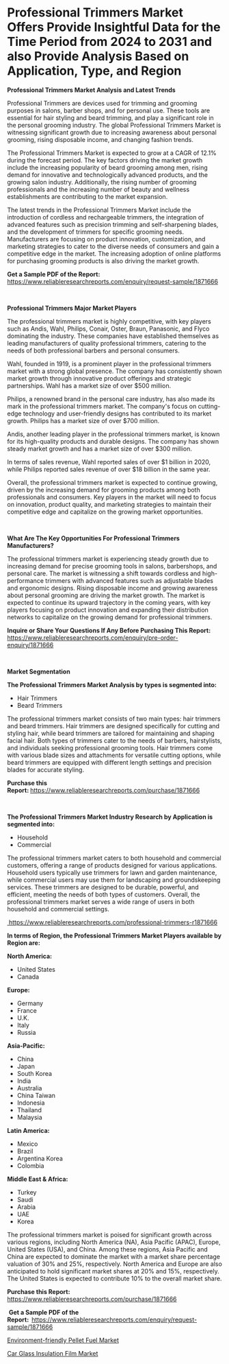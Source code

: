 <p><h1>Professional Trimmers Market Offers Provide Insightful Data for the Time Period from 2024 to 2031 and also Provide Analysis Based on Application, Type, and Region</h1></p><p><strong>Professional Trimmers Market Analysis and Latest Trends</strong></p>
<p><p>Professional Trimmers are devices used for trimming and grooming purposes in salons, barber shops, and for personal use. These tools are essential for hair styling and beard trimming, and play a significant role in the personal grooming industry. The global Professional Trimmers Market is witnessing significant growth due to increasing awareness about personal grooming, rising disposable income, and changing fashion trends.</p><p>The Professional Trimmers Market is expected to grow at a CAGR of 12.1% during the forecast period. The key factors driving the market growth include the increasing popularity of beard grooming among men, rising demand for innovative and technologically advanced products, and the growing salon industry. Additionally, the rising number of grooming professionals and the increasing number of beauty and wellness establishments are contributing to the market expansion.</p><p>The latest trends in the Professional Trimmers Market include the introduction of cordless and rechargeable trimmers, the integration of advanced features such as precision trimming and self-sharpening blades, and the development of trimmers for specific grooming needs. Manufacturers are focusing on product innovation, customization, and marketing strategies to cater to the diverse needs of consumers and gain a competitive edge in the market. The increasing adoption of online platforms for purchasing grooming products is also driving the market growth.</p></p>
<p><strong>Get a Sample PDF of the Report:&nbsp;</strong> <a href="https://www.reliableresearchreports.com/enquiry/request-sample/1871666">https://www.reliableresearchreports.com/enquiry/request-sample/1871666</a></p>
<p>&nbsp;</p>
<p><strong>Professional Trimmers Major Market Players</strong></p>
<p><p>The professional trimmers market is highly competitive, with key players such as Andis, Wahl, Philips, Conair, Oster, Braun, Panasonic, and Flyco dominating the industry. These companies have established themselves as leading manufacturers of quality professional trimmers, catering to the needs of both professional barbers and personal consumers.</p><p>Wahl, founded in 1919, is a prominent player in the professional trimmers market with a strong global presence. The company has consistently shown market growth through innovative product offerings and strategic partnerships. Wahl has a market size of over $500 million.</p><p>Philips, a renowned brand in the personal care industry, has also made its mark in the professional trimmers market. The company's focus on cutting-edge technology and user-friendly designs has contributed to its market growth. Philips has a market size of over $700 million.</p><p>Andis, another leading player in the professional trimmers market, is known for its high-quality products and durable designs. The company has shown steady market growth and has a market size of over $300 million.</p><p>In terms of sales revenue, Wahl reported sales of over $1 billion in 2020, while Philips reported sales revenue of over $18 billion in the same year.</p><p>Overall, the professional trimmers market is expected to continue growing, driven by the increasing demand for grooming products among both professionals and consumers. Key players in the market will need to focus on innovation, product quality, and marketing strategies to maintain their competitive edge and capitalize on the growing market opportunities.</p></p>
<p>&nbsp;</p>
<p><strong>What Are The Key Opportunities For Professional Trimmers Manufacturers?</strong></p>
<p><p>The professional trimmers market is experiencing steady growth due to increasing demand for precise grooming tools in salons, barbershops, and personal care. The market is witnessing a shift towards cordless and high-performance trimmers with advanced features such as adjustable blades and ergonomic designs. Rising disposable income and growing awareness about personal grooming are driving the market growth. The market is expected to continue its upward trajectory in the coming years, with key players focusing on product innovation and expanding their distribution networks to capitalize on the growing demand for professional trimmers.</p></p>
<p><strong>Inquire or Share Your Questions If Any Before Purchasing This Report:</strong> <a href="https://www.reliableresearchreports.com/enquiry/pre-order-enquiry/1871666">https://www.reliableresearchreports.com/enquiry/pre-order-enquiry/1871666</a></p>
<p>&nbsp;</p>
<p><strong>Market Segmentation</strong></p>
<p><strong>The Professional Trimmers Market Analysis by types is segmented into:</strong></p>
<p><ul><li>Hair Trimmers</li><li>Beard Trimmers</li></ul></p>
<p><p>The professional trimmers market consists of two main types: hair trimmers and beard trimmers. Hair trimmers are designed specifically for cutting and styling hair, while beard trimmers are tailored for maintaining and shaping facial hair. Both types of trimmers cater to the needs of barbers, hairstylists, and individuals seeking professional grooming tools. Hair trimmers come with various blade sizes and attachments for versatile cutting options, while beard trimmers are equipped with different length settings and precision blades for accurate styling.</p></p>
<p><strong>Purchase this Report:&nbsp;</strong><a href="https://www.reliableresearchreports.com/purchase/1871666">https://www.reliableresearchreports.com/purchase/1871666</a></p>
<p>&nbsp;</p>
<p><strong>The Professional Trimmers Market Industry Research by Application is segmented into:</strong></p>
<p><ul><li>Household</li><li>Commercial</li></ul></p>
<p><p>The professional trimmers market caters to both household and commercial customers, offering a range of products designed for various applications. Household users typically use trimmers for lawn and garden maintenance, while commercial users may use them for landscaping and groundskeeping services. These trimmers are designed to be durable, powerful, and efficient, meeting the needs of both types of customers. Overall, the professional trimmers market serves a wide range of users in both household and commercial settings.</p></p>
<p><a href="https://www.reliableresearchreports.com/professional-trimmers-r1871666">&nbsp;https://www.reliableresearchreports.com/professional-trimmers-r1871666</a></p>
<p><strong>In terms of Region, the Professional Trimmers Market Players available by Region are:</strong></p>
<p>
    <p> <strong> North America: </strong>
        <ul>
            <li>United States</li>
            <li>Canada</li>
        </ul>
        </p> 
    <p> <strong> Europe: </strong>
        <ul>
            <li>Germany</li>
            <li>France</li>
            <li>U.K.</li>
            <li>Italy</li>
            <li>Russia</li>
        </ul>
        </p> 
    <p> <strong> Asia-Pacific: </strong>
        <ul>
            <li>China</li>
            <li>Japan</li>
            <li>South Korea</li>
            <li>India</li>
            <li>Australia</li>
            <li>China Taiwan</li>
            <li>Indonesia</li>
            <li>Thailand</li>
            <li>Malaysia</li>
        </ul>
        </p> 
    <p> <strong> Latin America: </strong>
        <ul>
            <li>Mexico</li>
            <li>Brazil</li>
            <li>Argentina Korea</li>
            <li>Colombia</li>
        </ul>
        </p> 
    <p> <strong> Middle East & Africa: </strong>
        <ul>
            <li>Turkey</li>
            <li>Saudi</li>
            <li>Arabia</li>
            <li>UAE</li>
            <li>Korea</li>
        </ul>
    </p>
    </p>
<p><p>The professional trimmers market is poised for significant growth across various regions, including North America (NA), Asia Pacific (APAC), Europe, United States (USA), and China. Among these regions, Asia Pacific and China are expected to dominate the market with a market share percentage valuation of 30% and 25%, respectively. North America and Europe are also anticipated to hold significant market shares at 20% and 15%, respectively. The United States is expected to contribute 10% to the overall market share.</p></p>
<p><strong>Purchase this Report: </strong><a href="https://www.reliableresearchreports.com/purchase/1871666">https://www.reliableresearchreports.com/purchase/1871666</a></p>
<p>&nbsp;<strong>Get a Sample PDF of the Report:&nbsp;&nbsp;</strong><a href="https://www.reliableresearchreports.com/enquiry/request-sample/1871666">https://www.reliableresearchreports.com/enquiry/request-sample/1871666</a></p>
<p><strong></strong></p>
<p><p><a href="https://github.com/marlinacrngin/Market-Research-Report-List-1/blob/main/environment-friendly-pellet-fuel-market.md">Environment-friendly Pellet Fuel Market</a></p><p><a href="https://github.com/wnxtvsgd56/Market-Research-Report-List-1/blob/main/car-glass-insulation-film-market.md">Car Glass Insulation Film Market</a></p></p>